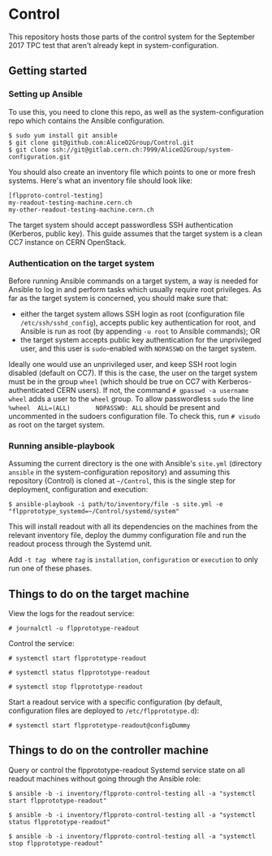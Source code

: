 # Control

This repository hosts those parts of the control system for the September 2017 TPC test that aren't already kept in system-configuration.

## Getting started

### Setting up Ansible

To use this, you need to clone this repo, as well as the system-configuration repo which contains the Ansible configuration.

```
$ sudo yum install git ansible
$ git clone git@github.com:AliceO2Group/Control.git
$ git clone ssh://git@gitlab.cern.ch:7999/AliceO2Group/system-configuration.git
```

You should also create an inventory file which points to one or more fresh systems. Here's what an inventory file should look like:
```
[flpproto-control-testing]
my-readout-testing-machine.cern.ch
my-other-readout-testing-machine.cern.ch
```

The target system should accept passwordless SSH authentication (Kerberos, public key). This guide assumes that the target system is a clean CC7 instance on CERN OpenStack.

### Authentication on the target system

Before running Ansible commands on a target system, a way is needed for Ansible to log in and perform tasks which usually require root privileges. As far as the target system is concerned, you should make sure that:
* either the target system allows SSH login as root (configuration file `/etc/ssh/sshd_config`), accepts public key authentication for root, and Ansible is run as root (by appending `-u root` to Ansible commands); OR
* the target system accepts public key authentication for the unprivileged user, and this user is `sudo`-enabled with `NOPASSWD` on the target system.

Ideally one would use an unprivileged user, and keep SSH root login disabled (default on CC7). If this is the case, the user on the target system must be in the group `wheel` (which should be true on CC7 with Kerberos-authenticated CERN users). If not, the command `# gpasswd -a username wheel` adds a user to the `wheel` group. To allow passwordless `sudo` the line `%wheel  ALL=(ALL)       NOPASSWD: ALL` should be present and uncommented in the sudoers configuration file. To check this, run `# visudo` as root on the target system.

### Running ansible-playbook

Assuming the current directory is the one with Ansible's `site.yml` (directory `ansible` in the system-configuration repository) and assuming this repository (Control) is cloned at `~/Control`, this is the single step for deployment, configuration and execution:

`$ ansible-playbook -i path/to/inventory/file -s site.yml -e "flpprototype_systemd=~/Control/systemd/system"`

This will install readout with all its dependencies on the machines from the relevant inventory file, deploy the dummy configuration file and run the readout process through the Systemd unit.

Add `-t `*`tag`*` ` where *`tag`* is `installation`, `configuration` or `execution` to only run one of these phases.

## Things to do on the target machine

View the logs for the readout service:

`# journalctl -u flpprototype-readout`

Control the service:

`# systemctl start flpprototype-readout`

`# systemctl status flpprototype-readout`

`# systemctl stop flpprototype-readout`

Start a readout service with a specific configuration (by default, configuration files are deployed to `/etc/flpprototype.d`):

`# systemctl start flpprototype-readout@configDummy`

## Things to do on the controller machine

Query or control the flpprototype-readout Systemd service state on all readout machines without going through the Ansible role:

`$ ansible -b -i inventory/flpproto-control-testing all -a "systemctl start flpprototype-readout"`

`$ ansible -b -i inventory/flpproto-control-testing all -a "systemctl status flpprototype-readout"`

`$ ansible -b -i inventory/flpproto-control-testing all -a "systemctl stop flpprototype-readout"`

